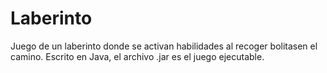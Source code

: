 # Laberinto
Juego de un laberinto donde se activan habilidades al recoger bolitasen el camino. Escrito en Java, el archivo .jar es el juego ejecutable.
